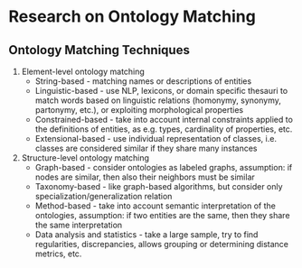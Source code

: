 # Research on Ontology Matching

## Ontology Matching Techniques
1. Element-level ontology matching
    - String-based - matching names or descriptions of entities
    - Linguistic-based - use NLP, lexicons, or domain specific thesauri to match words based on linguistic relations (homonymy, synonymy, partonymy, etc.), or exploiting morphological properties
    - Constrained-based - take into account internal constraints applied to the definitions of entities, as e.g. types, cardinality of properties, etc.
    - Extensional-based - use individual representation of classes, i.e. classes are considered similar if they share many instances
2. Structure-level ontology matching
    - Graph-based - consider ontologies as labeled graphs, assumption: if nodes are similar, then also their neighbors must be similar
    - Taxonomy-based - like graph-based algorithms, but consider only specialization/generalization relation
    - Method-based - take into account semantic interpretation of the ontologies, assumption: if two entities are the same, then they share the same interpretation
    - Data analysis and statistics - take a large sample, try to find regularities, discrepancies, allows grouping or determining distance metrics, etc.
